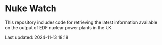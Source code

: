 # Nuke Watch

This repository includes code for retrieving the latest information available on the output of EDF nuclear power plants in the UK.

Last updated: 2024-11-13 18:18